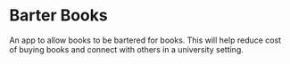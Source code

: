 # Barter Books

An app to allow books to be bartered for books. This will help reduce cost of buying books and connect with others in a university setting.

